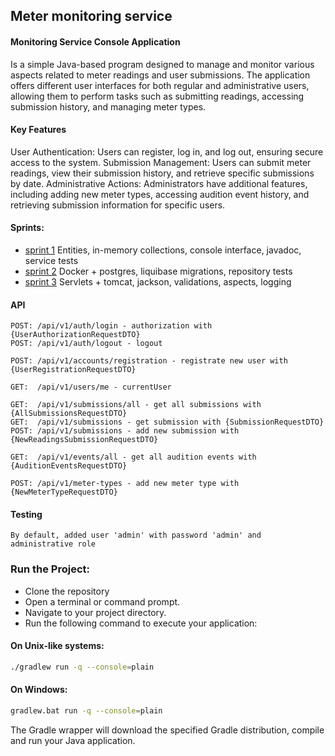 ## Meter monitoring service

#### Monitoring Service Console Application
Is a simple Java-based program designed to manage and monitor various aspects related to meter readings and user submissions. The application offers different user interfaces for both regular and administrative users, allowing them to perform tasks such as submitting readings, accessing submission history, and managing meter types.

#### Key Features
User Authentication: Users can register, log in, and log out, ensuring secure access to the
system. Submission Management: Users can submit meter readings, view their submission history,
and retrieve specific submissions by date. Administrative Actions: Administrators have additional features,
including adding new meter types, accessing audition event history, and retrieving submission information for
specific users.

#### Sprints:
- <a href ="https://github.com/Muryginds/ylab-01.2024/pull/3"> sprint 1</a> Entities, in-memory collections, console interface, javadoc, service tests
- <a href ="https://github.com/Muryginds/ylab-01.2024/pull/4"> sprint 2</a> Docker + postgres, liquibase migrations, repository tests
- <a href ="https://github.com/Muryginds/ylab-01.2024/pull/5"> sprint 3</a> Servlets + tomcat, jackson, validations, aspects, logging

#### API
```
POST: /api/v1/auth/login - authorization with {UserAuthorizationRequestDTO}
POST: /api/v1/auth/logout - logout

POST: /api/v1/accounts/registration - registrate new user with {UserRegistrationRequestDTO}

GET:  /api/v1/users/me - currentUser

GET:  /api/v1/submissions/all - get all submissions with {AllSubmissionsRequestDTO}
GET:  /api/v1/submissions - get submission with {SubmissionRequestDTO}
POST: /api/v1/submissions - add new submission with {NewReadingsSubmissionRequestDTO}

GET:  /api/v1/events/all - get all audition events with {AuditionEventsRequestDTO}

POST: /api/v1/meter-types - add new meter type with {NewMeterTypeRequestDTO}
```

#### Testing
    By default, added user 'admin' with password 'admin' and administrative role

### Run the Project:

- Clone the repository
- Open a terminal or command prompt.
- Navigate to your project directory.
- Run the following command to execute your application:

#### On Unix-like systems:

```bash
./gradlew run -q --console=plain
```
#### On Windows:

```bash
gradlew.bat run -q --console=plain
```
The Gradle wrapper will download the specified Gradle distribution, compile and run your Java application.
